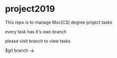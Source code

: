 # project2019

This repo is to manage Msc(CS) degree project tasks

every task has it's own branch 

please visit branch to view tasks

$git branch -a

